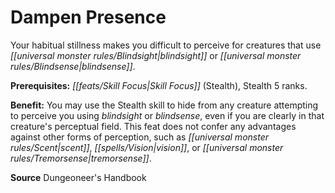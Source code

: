 ﻿---
cssclass: [feats]

---
# Dampen Presence

Your habitual stillness makes you difficult to perceive for creatures that use _[[universal monster rules/Blindsight|blindsight]]_ or _[[universal monster rules/Blindsense|blindsense]]_.

**Prerequisites:** _[[feats/Skill Focus|Skill Focus]]_ (Stealth), Stealth 5 ranks.

**Benefit:** You may use the Stealth skill to hide from any creature attempting to perceive you using _blindsight_ or _blindsense_, even if you are clearly in that creature's perceptual field. This feat does not confer any advantages against other forms of perception, such as _[[universal monster rules/Scent|scent]]_, _[[spells/Vision|vision]]_, or _[[universal monster rules/Tremorsense|tremorsense]]_.

**Source** Dungeoneer's Handbook